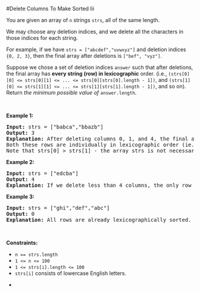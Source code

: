 #Delete Columns To Make Sorted Iii
<p>You are given an array of <code>n</code> strings <code>strs</code>, all of the same length.</p>
<p>We may choose any deletion indices, and we delete all the characters in those indices for each string.</p>
<p>For example, if we have <code>strs = ["abcdef","uvwxyz"]</code> and deletion indices <code>{0, 2, 3}</code>, then the final array after deletions is <code>["bef", "vyz"]</code>.</p>
<p>Suppose we chose a set of deletion indices <code>answer</code> such that after deletions, the final array has <strong>every string (row) in lexicographic</strong> order. (i.e., <code>(strs[0][0] &lt;= strs[0][1] &lt;= ... &lt;= strs[0][strs[0].length - 1])</code>, and <code>(strs[1][0] &lt;= strs[1][1] &lt;= ... &lt;= strs[1][strs[1].length - 1])</code>, and so on). Return <em>the minimum possible value of</em> <code>answer.length</code>.</p>
<p> </p>
<p><strong class="example">Example 1:</strong></p>
<pre><strong>Input:</strong> strs = ["babca","bbazb"]
<strong>Output:</strong> 3
<strong>Explanation:</strong> After deleting columns 0, 1, and 4, the final array is strs = ["bc", "az"].
Both these rows are individually in lexicographic order (ie. strs[0][0] &lt;= strs[0][1] and strs[1][0] &lt;= strs[1][1]).
Note that strs[0] &gt; strs[1] - the array strs is not necessarily in lexicographic order.</pre>
<p><strong class="example">Example 2:</strong></p>
<pre><strong>Input:</strong> strs = ["edcba"]
<strong>Output:</strong> 4
<strong>Explanation:</strong> If we delete less than 4 columns, the only row will not be lexicographically sorted.
</pre>
<p><strong class="example">Example 3:</strong></p>
<pre><strong>Input:</strong> strs = ["ghi","def","abc"]
<strong>Output:</strong> 0
<strong>Explanation:</strong> All rows are already lexicographically sorted.
</pre>
<p> </p>
<p><strong>Constraints:</strong></p>
<ul>
<li><code>n == strs.length</code></li>
<li><code>1 &lt;= n &lt;= 100</code></li>
<li><code>1 &lt;= strs[i].length &lt;= 100</code></li>
<li><code>strs[i]</code> consists of lowercase English letters.</li>
</ul>
<ul>
<li> </li>
</ul>
